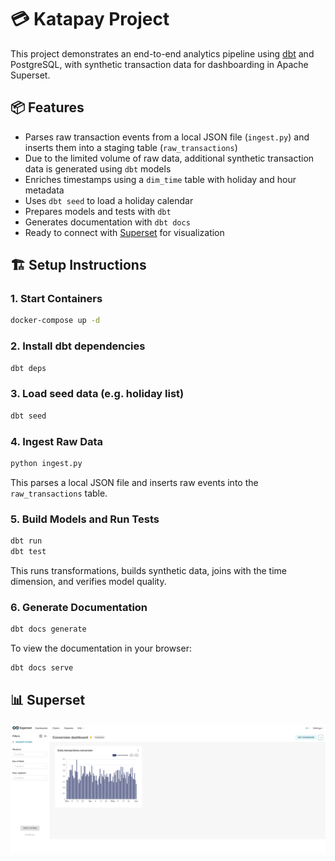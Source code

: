 # 💳 Katapay Project

This project demonstrates an end-to-end analytics pipeline using [dbt](https://docs.getdbt.com/) and PostgreSQL, with synthetic transaction data for dashboarding in Apache Superset.

## 📦 Features

- Parses raw transaction events from a local JSON file (`ingest.py`) and inserts them into a staging table (`raw_transactions`)
- Due to the limited volume of raw data, additional synthetic transaction data is generated using `dbt` models
- Enriches timestamps using a `dim_time` table with holiday and hour metadata
- Uses `dbt seed` to load a holiday calendar
- Prepares models and tests with `dbt`
- Generates documentation with `dbt docs`
- Ready to connect with [Superset](https://superset.apache.org/) for visualization

## 🏗️ Setup Instructions

### 1. Start Containers

```bash
docker-compose up -d
```

### 2. Install dbt dependencies

```bash
dbt deps
```

### 3. Load seed data (e.g. holiday list)

```bash
dbt seed
```

### 4. Ingest Raw Data

```bash
python ingest.py
```

This parses a local JSON file and inserts raw events into the `raw_transactions` table.

### 5. Build Models and Run Tests

```bash
dbt run
dbt test
```

This runs transformations, builds synthetic data, joins with the time dimension, and verifies model quality.

### 6. Generate Documentation

```bash
dbt docs generate
```

To view the documentation in your browser:

```bash
dbt docs serve
```

## 📊 Superset
![Superset UI](Dashboard_screenshot.png)